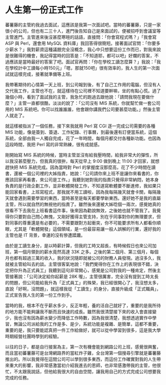 # 人生第一份正式工作

蕃薯藤的主管約我過去面試，這應該是我第一次面試吧。當時的蕃薯藤，只是一家很小的公司，但也有二三十人，進門後告知自己是來面試的，便被招呼到會議室等主管進門。主管進來後沒甚麼寒暄的話語，直接問：「你會寫程式嗎？」「我會寫 ASP 與 Perl，還會用 MySQL 資料庫」我回答得很簡短。接著面試官問：「你要多少薪水？」我對薪資這種議題完全沒概念，我心中只想要這份工作而已，對我來說是很難得的機會，我記得當時的回答是：「不知道耶，都可以吧」好爛的答案，不過應該是當時最好的答案了吧。面試官再問：「你在學校工讀怎麼算？」我說：「我在學校計中工讀每小時150元」「嗯，那就150吧」很有效率的，我人生的第一次面試就這樣完成，接著就準備等上班。

 我帶著期待的心情第一天上班，到公司報到後，有了自己工作用的電腦，但沒有人交代我工作，主管也不在，就這樣待在公司裡不知道要幹嘛，坐的有點心慌。過了幾個小時，看到了面試我的主管，我急忙的跑過去跟他說：「請問我現在要做什麼？」主管一直都很酷，淡淡的說了：「公司沒有 MIS 系統，你就幫忙做一套公司用的 MIS 系統吧。你可以找誰誰誰，他會跟你講我們公司要甚麼功能。」然後主管人就走了。

 就這樣被指派了一個任務，接下來我就用 Perl 寫 CGI 逐一完成公司需要的各種 MIS 功能，像是簽到、簽退、工作紀錄、行事曆，到最後還有訂便當系統，這個系統，全部由我一人獨自完成，花了一年時間，每個月都交付各種新功能。也因為這段時間，我把 Perl 寫的非常熟練，很有成就感。

 剛開始寫 MIS 系統的時候，當時主管並沒有給我壓時間，給我非常大的彈性，所以我沒甚麼壓力，但我真的很拚，每天從早上 9:00 做到晚上 11:00 才回家，就想趕快把 MIS 系統完成。因為當時對 Perl 的掌握度沒那麼高，花了不少時間在讀書，還被一個公司裡的大姊指責，她說：「公司請你來上班不是讓你來看書的，你應該回家再看書，來公司是工作。」我聽到她對我的指責只覺得非常納悶，她本身負責的是行政企劃工作，並非軟體開發工作，不知道寫軟體要不斷進修，我如果只能回家看書，上班寫程式，那我就不用工讀啦，因為我每隔幾天就會卡關，每隔幾天就會遇到需要學習的東西，當時甚至是每天都要學新東西。還好她不是我的直屬主管，所以就自然的無視他的指責了。雖然後來還被大姊唸個一兩次，感覺她真的很看不下去我在上班看書這件事，後來因為勸說無效，之後她也就不管我了。我覺得你只要對自己問心無愧，又剛好獲得主管支持，別在乎同事對你的無理要求，但對同事的尊重還是有必要的，不需要跟對方起衝突，你不可能要求所有人都看你順眼，尤其是「軟體開發」這個領域，是一份最容易讓一般人誤解的行業，還好我的主管也是 IT 背景，幸運的沒有慘遭蹂躪。

 由於是工讀生身分，是以時薪計算，但我的工時又超長，有時候假日也來公司加班，第一個月領到的薪水竟然高達 33K 之多。之後的第二個月、第三個月，每個月也都有超過三萬的收入，我的狀況隨即就被公司的財務人員發現。過沒多久，我就被主管給叫去約談。主管很客氣地說：「我們覺得你在工作上的表現很不錯，決定把你升為正式員工」我聽到這句非常開心，感覺是公司對我的一種肯定，然後主管接著說：「公司決定給你起薪是 28K 喔」，主管很厲害，完全沒有提到工時太長的問題，但公司能給我升為「正式員工」的殊榮，我已經很開心了，我沒想太多，直說「好啊，沒問題」，就這樣我從「工讀生」的身分，直接升級成「正式職員」，正式宣告我人生的第一份工作到手。

 當時的我，根本不在乎薪水多少，反正年輕，養的活自己就好了，重要的是我所待的地方能不能夠讓我不斷而且快速的成長。雖然我很清楚接下來的收入會直接變少，我也沒有因為薪水變少而降低工作時數，因為我很清楚，我想透過實作中學習，無論公司派給我的工作是多、是少，系統功能是複雜、是簡單，這都不重要，重要的是，我只要能認真把一件工作給做好，就可以從中學習到很多，這是我大學時期經營社團時學到的經驗。

 以往的日子，都是自行接案為主，第一次有機會能到網路公司上班，感覺很興奮，而且當初蕃薯藤可是台灣網路界的當紅炸子雞，全台灣第一個搜尋引擎就是蕃薯藤推出的。所以我覺得在這間公司可以學到很多東西，而這份工作確實對我的人生帶來重大的影響，我非常感激當初介紹我進去的恩師，也非常感激帶我的主管，他很忙，不太跟我說話，但他給我很大的自由空間，讓我用自己的方式完成公司想要我完成的任務。